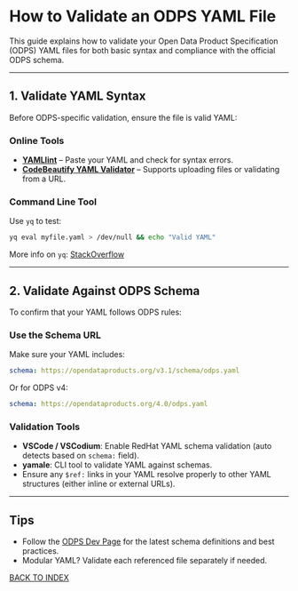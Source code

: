 
# How to Validate an ODPS YAML File

This guide explains how to validate your Open Data Product Specification (ODPS) YAML files for both basic syntax and compliance with the official ODPS schema.

---

## 1. Validate YAML Syntax

Before ODPS-specific validation, ensure the file is valid YAML:

### Online Tools
- **[YAMLlint](https://www.yamllint.com/)** – Paste your YAML and check for syntax errors.
- **[CodeBeautify YAML Validator](https://codebeautify.org/yaml-validator)** – Supports uploading files or validating from a URL.

### Command Line Tool
Use `yq` to test:
```bash
yq eval myfile.yaml > /dev/null && echo "Valid YAML"
```

More info on `yq`: [StackOverflow](https://stackoverflow.com/questions/75920947/how-to-validate-yaml-using-yq)

---

## 2. Validate Against ODPS Schema

To confirm that your YAML follows ODPS rules:

### Use the Schema URL

Make sure your YAML includes:
```yaml
schema: https://opendataproducts.org/v3.1/schema/odps.yaml
```
Or for ODPS v4:
```yaml
schema: https://opendataproducts.org/4.0/odps.yaml
```

### Validation Tools

- **VSCode / VSCodium**: Enable RedHat YAML schema validation (auto detects based on `schema:` field).
- **yamale**: CLI tool to validate YAML against schemas.
- Ensure any `$ref:` links in your YAML resolve properly to other YAML structures (either inline or external URLs).

---

## Tips
- Follow the [ODPS Dev Page](https://opendataproducts.org/dev/) for the latest schema definitions and best practices.
- Modular YAML? Validate each referenced file separately if needed.

[BACK TO INDEX](https://github.com/Open-Data-Product-Initiative/odps-examples/blob/main/README.md)
